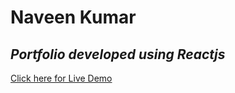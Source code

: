 # Naveen Kumar

## _Portfolio developed using Reactjs_

[Click here for Live Demo](https://chitturi-naveenkumar.github.io/Portfolio-ReactJs/)
